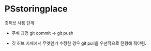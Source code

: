# PSstoringplace
깃허브 사용 단계

- 푸쉬 과정
git commit -> git push
+ 깃 허브 자체에서 무엇인가 수정한 경우 git pull을 우선적으로 진행해 줘야됨.



